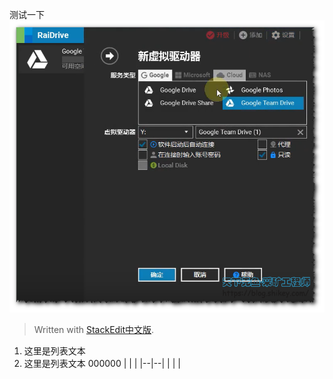 
测试一下
![输入图片说明](/imgs/2023-03-27/nF12EkbNpdfl2BnU.png)
> Written with [StackEdit中文版](https://stackedit.cn/).

 1. 这里是列表文本
 2. 这里是列表文本
000000
|  |  |
|--|--|
|  |  |


<!--stackedit_data:
eyJoaXN0b3J5IjpbLTIxMDYyMzI4MTMsMjAyMjE3Njc1LC0xMj
M0Njk3NzMxXX0=
-->